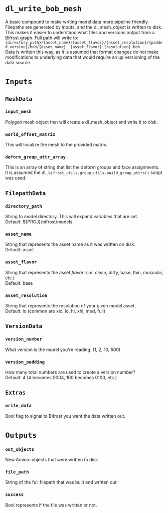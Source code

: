 # `dl_write_bob_mesh`

A basic compound to make writing model data more pipeline friendly.\
Filepaths are generated by inputs, and the dl_mesh_object is written to disk.  \
This makes it easier to understand what files and versions output from a Bifrost graph.
Full path will write to:\
`{directory_path}/{asset_name}/{asset_flavor}/{asset_resolution}/{padded_version}/bob/{asset_name}__{asset_flavor}_{resolution}.bob`\
Data is written this way, as it is assumed that format changes do not make modifications to underlying data that would require an up versioning of the data source.

# `Inputs`

## `MeshData`

### `input_mesh`

Polygon mesh object that will create a dl_mesh_object and write it to disk.

### `world_offset_matrix`

This will localize the mesh to the provided matrix.

### `deform_group_attr_array`

This is an array of string that list the deform groups and face assignments.\
It is assumed the `dl_bifrost_utils.group_utils.build_group_attrs()` script was used.

## `FilepathData`

### `directory_path`

String to model directory.  This will expand variables that are set.\
Default: ${PROJ}/bifrost/models

### `asset_name`

String that represents the asset name as it was written on disk.\
Default: asset

### `asset_flavor`

String that represents the asset _flavor_.  (i.e. clean, dirty, base, thin, muscular, etc.)\
Default: base

### `asset_resolution`

String that represents the resolution of your given model asset.\
Default: lo (common are xlo, lo, hi, xhi, med, full)

## `VersionData`

### `version_number`

What version is the model you're reading.  (1, 2, 10, 500)

### `version_padding`

How many total numbers are used to create a version number?\
Default: 4 (4 becomes 0004, 100 becomes 0100, etc.)

## `Extras`

### `write_data`

Bool flag to signal to Bifrost you want the data written out.

# `Outputs`

### `out_objects`

New Amino::objects that were written to disk

### `file_path`

String of the full filepath that was built and written out

### `success`

Bool represents if the file was written or not.
